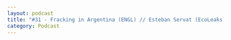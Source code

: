 ```yaml
---
layout: podcast
title: "#31 - Fracking in Argentina (ENGL) // Esteban Servat (EcoLeaks)"
category: Podcast
---
```


<p><script class="podigee-podcast-player" src="https://cdn.podigee.com/podcast-player/javascripts/podigee-podcast-player.js" data-configuration="https://interviews-4-future.podigee.io/31-i4f/embed?context=external"></script></p>

